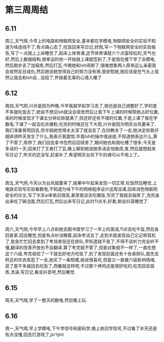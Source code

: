 # 第三周周结

## 6.11
  周三,天气晴,今早上的电路和物联网安全,基本都在学模电,物联网安全的实验不知道为啥连线不了,有点搞心态了,吃饭回来写日记,好困,写一下物联网安全的实验报告,写了一点就上上床睡觉了,起床上体育课,这节体育课就六个点蛮轻松的,天气也好,然后上数据结构,很幸运的他一开始就上课就签到了,于是我在楼下学了会模电,然后跑步去了加锻炼,然后打瓦,今晚她和lxh闹掰了,很难想象两人原来这么亲密竟会突然反目成仇,然后她说她觉得自己的努力没有用,我安慰她,她应该是在气头上竟然让我去和lxh谈...没招了,怀揣着无辜的心情入睡了
## 6.12
  周四,天气阴,兴许是因为昨晚,今早我就早起学习去了,她也是自己调整好了,学的差不多就吃饭去了,她说不想见lxh就没会宿舍然后让我下午上课的时候帮她占好位置,来的时候发现才下课五分钟后排就满了,但还好还有不错的位置,于是上课了我在学数电,下课了一起去吃杀猪粉,吃完的时候还在下大雨,兴许是因为明天台风要来了,我们准备冒雨回去,但半路她觉得水太深了就没去了,在四教坐了一会,她决定和我仔细讲讲昨天发生了什么,我表示我震惊,毕竟lxh的操作很迷惑,不知道想表达什么,算了不管了,雨停了,我们回去拿书包然后回宿舍了,期间她也和我吐槽了很多,今天是多话的一天,回来打了王者打了瓦,晚上聊到她说她多话会怕我烦,害,然后就想起来写日记了,昨天的还没写,赶紧补了,希望明天台风下午的课可以不用上了。
## 6.13 
  周五,天气阴,今天以为台风就要来了,结果中午起来发现一切正常,吃饭然后睡觉,上电路实验写实验看数电,不知道为啥下午的网络程序设计这周没课,回来润色物联网安全的论文,写了半天ai率依旧很高,甚至我没去吃晚饭,写完了我就去锻炼了,洗完澡出来吃了碗泡面,然后打瓦,然后出来写日记,此时11点半,好累,刷会抖音睡觉了.
## 6.14
  周六,天气阴,今早早上八点和她去图书馆学习了一早上的英语,11点去吃午饭,然后各回各家,回去睡觉,但是有点吵没睡着,起床考试去了,走到半路发现自己忘记带耳机了,急急忙忙回去拿到了考场发现还在排队,早知道就不急了,不得不说听力完全听不懂,翻译的改革开放也不会翻译,算了考完就不管了,但是对象就不一样了,一直在想这个六级,考完收拾了一下就去好地方吃饭了,到了发现前面还有十张桌排队,就先去附近的优衣库逛了一会,她买了一条短裙,她说很喜欢,但是又一直被六级影响情绪,逛了差不多就回去吃饭了,西餐就这样吧,不过那个烤鸡还是很好吃的,吃完回去锻炼,洗澡,写日记,看会抖音吧,然后睡觉.  
## 6.15
  周天,天气晴,学了一整天的数电,然后晚上玩.
## 6.16
  周一,天气晴,早上学模电,下午学信号和密码学,晚上依旧学信号,不过看了半天还是有点没懂,回去打游戏了,jin'tjint